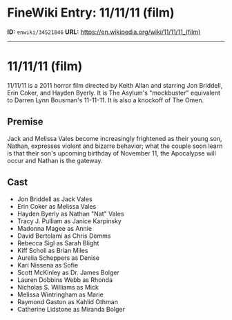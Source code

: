 # FineWiki Entry: 11/11/11 (film)

**ID:** `enwiki/34521846`
**URL:** <https://en.wikipedia.org/wiki/11/11/11_(film)>

--- 

# 11/11/11 (film)
11/11/11 is a 2011 horror film directed by Keith Allan and starring Jon Briddell, Erin Coker, and Hayden Byerly. It is The Asylum's "mockbuster" equivalent to Darren Lynn Bousman's 11-11-11. It is also a knockoff of The Omen.

## Premise
Jack and Melissa Vales become increasingly frightened as their young son, Nathan, expresses violent and bizarre behavior; what the couple soon learn is that their son's upcoming birthday of November 11, the Apocalypse will occur and Nathan is the gateway.

## Cast
- Jon Briddell as Jack Vales
- Erin Coker as Melissa Vales
- Hayden Byerly as Nathan "Nat" Vales
- Tracy J. Pulliam as Janice Karpinsky
- Madonna Magee as Annie
- David Bertolami as Chris Demms
- Rebecca Sigl as Sarah Blight
- Kiff Scholl as Brian Miles
- Aurelia Scheppers as Denise
- Kari Nissena as Sofie
- Scott McKinley as Dr. James Bolger
- Lauren Dobbins Webb as Rhonda
- Nicholas S. Williams as Mick
- Melissa Wintringham as Marie
- Raymond Gaston as Kahlid Othman
- Catherine Lidstone as Miranda Bolger

